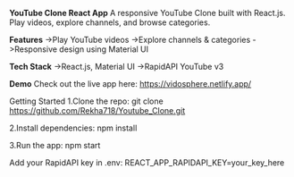 **YouTube Clone React App**
A responsive YouTube Clone built with React.js. Play videos, explore channels, and browse categories.

**Features**
->Play YouTube videos
->Explore channels & categories
->Responsive design using Material UI

**Tech Stack**
->React.js, Material UI
->RapidAPI YouTube v3

**Demo**
Check out the live app here: https://vidosphere.netlify.app/

Getting Started
1.Clone the repo:
git clone https://github.com/Rekha718/Youtube_Clone.git

2.Install dependencies:
npm install

3.Run the app:
npm start

Add your RapidAPI key in .env:
REACT_APP_RAPIDAPI_KEY=your_key_here
